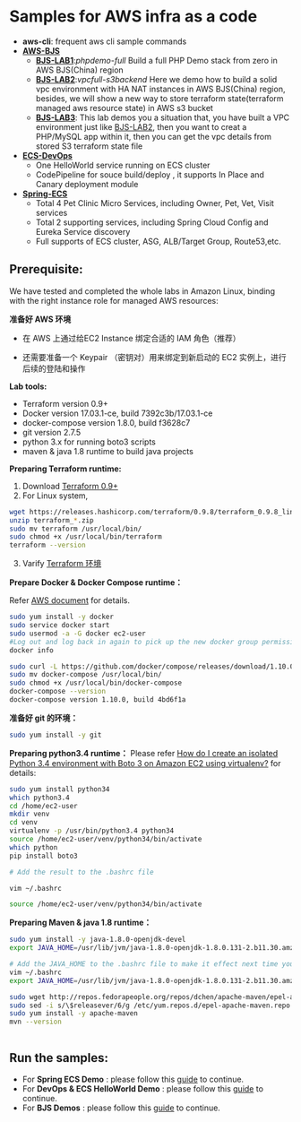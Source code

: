 

Samples for AWS infra as a code
===============================

- **aws-cli**: frequent aws cli sample commands
- **[AWS-BJS](https://github.com/soldierxue/infra-as-code-samples/tree/master/bjs)**
  - [**BJS-LAB1**](#bjs-lab1):*phpdemo-full* Build a full PHP Demo stack from zero in AWS BJS(China) region
  - [**BJS-LAB2**](#bjs-lab2):*vpcfull-s3backend* Here we demo how to build a solid vpc environment with HA NAT instances in AWS BJS(China) region, besides, we will show a new way to store terraform state(terraform managed aws resource state) in AWS s3 bucket
  - [**BJS-LAB3**](#bjs-lab3): This lab demos you a situation that, you have built a VPC environment just like [BJS-LAB2](#bjs-lab2), then you want to creat a PHP/MySQL app within it, then you can get the vpc details from stored S3 terraform state file
- **[ECS-DevOps](https://github.com/soldierxue/infra-as-code-samples/tree/master/ecs-devops)**
  - One HelloWorld service running on ECS cluster 
  - CodePipeline for souce build/deploy , it supports In Place and Canary deployment module
- **[Spring-ECS](https://github.com/soldierxue/infra-as-code-samples/tree/master/spring-ecs)**
  - Total 4 Pet Clinic Micro Services, including Owner, Pet, Vet, Visit services
  - Total 2 supporting services, including Spring Cloud Config and Eureka Service discovery
  - Full supports of ECS cluster, ASG, ALB/Target Group, Route53,etc.


Prerequisite:
-------------
We have tested and completed the whole labs in Amazon Linux, binding with the right instance role for managed AWS resources:

**准备好 AWS 环境** 

- 在 AWS 上通过给EC2 Instance 绑定合适的 IAM 角色（推荐）

- 还需要准备一个 Keypair （密钥对）用来绑定到新启动的 EC2 实例上，进行后续的登陆和操作

**Lab tools:**

- Terraform version 0.9+
- Docker version 17.03.1-ce, build 7392c3b/17.03.1-ce  
- docker-compose version 1.8.0, build f3628c7
- git version 2.7.5
- python 3.x for running boto3 scripts
- maven & java 1.8 runtime to build java projects


**Preparing Terraform runtime:**

1. Download [Terraform 0.9+](https://www.terraform.io/downloads.html)
2. For Linux system, 
```sh
wget https://releases.hashicorp.com/terraform/0.9.8/terraform_0.9.8_linux_amd64.zip
unzip terraform_*.zip
sudo mv terraform /usr/local/bin/
sudo chmod +x /usr/local/bin/terraform
terraform --version
```
3. Varify [Terraform 环境](https://www.terraform.io/intro/getting-started/install.html)


**Prepare Docker & Docker Compose runtime：**

Refer [AWS document](http://docs.aws.amazon.com/AmazonECS/latest/developerguide/docker-basics.html#install_docker) for details.

```sh
sudo yum install -y docker
sudo service docker start
sudo usermod -a -G docker ec2-user 
#Log out and log back in again to pick up the new docker group permissions.
docker info

sudo curl -L https://github.com/docker/compose/releases/download/1.10.0/docker-compose-`uname -s`-`uname -m` > docker-compose 
sudo mv docker-compose /usr/local/bin/
sudo chmod +x /usr/local/bin/docker-compose
docker-compose --version
docker-compose version 1.10.0, build 4bd6f1a

```

**准备好 git 的环境：**

```sh
sudo yum install -y git
```

**Preparing python3.4 runtime：**
Please refer [How do I create an isolated Python 3.4 environment with Boto 3 on Amazon EC2 using virtualenv?](https://aws.amazon.com/cn/premiumsupport/knowledge-center/python-boto3-virtualenv/) for details:

```sh
sudo yum install python34
which python3.4
cd /home/ec2-user
mkdir venv
cd venv
virtualenv -p /usr/bin/python3.4 python34
source /home/ec2-user/venv/python34/bin/activate
which python
pip install boto3

# Add the result to the .bashrc file

vim ~/.bashrc

source /home/ec2-user/venv/python34/bin/activate

```

**Preparing Maven & java 1.8 runtime：**
```sh
sudo yum install -y java-1.8.0-openjdk-devel
export JAVA_HOME=/usr/lib/jvm/java-1.8.0-openjdk-1.8.0.131-2.b11.30.amzn1.x86_64/jre/

# Add the JAVA_HOME to the .bashrc file to make it effect next time you logout/login
vim ~/.bashrc
export JAVA_HOME=/usr/lib/jvm/java-1.8.0-openjdk-1.8.0.131-2.b11.30.amzn1.x86_64/jre/

sudo wget http://repos.fedorapeople.org/repos/dchen/apache-maven/epel-apache-maven.repo -O /etc/yum.repos.d/epel-apache-maven.repo
sudo sed -i s/\$releasever/6/g /etc/yum.repos.d/epel-apache-maven.repo
sudo yum install -y apache-maven
mvn --version



```

Run the samples:
----------------
- For **Spring ECS Demo** : please follow this [guide](https://github.com/soldierxue/infra-as-code-samples/tree/master/spring-ecs) to continue.
- For **DevOps & ECS HelloWorld Demo** : please follow this [guide](https://github.com/soldierxue/infra-as-code-samples/tree/master/ecs-devops) to continue.
- For **BJS Demos** : please follow this [guide](https://github.com/soldierxue/infra-as-code-samples/tree/master/bjs) to continue.
